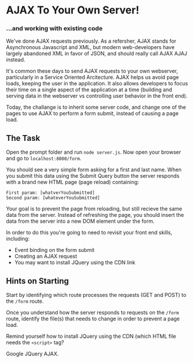 # AJAX To Your Own Server!
### ...and working with existing code

We've done AJAX requests previously. As a refersher, AJAX stands for Asynchronous Javascript and XML, but modern web-developers have largely abandoned XML in favor of JSON, and should really call AJAX AJAJ instead. 

It's common these days to send AJAX requests to your own webserver, particularly in a Service Oriented Arcitecture. AJAX helps us avoid page loads, keeping the user in the application. It also allows developers to focus their time on a single aspect of the application at a time (building and serving data in the webserver vs controlling user behavior in the front end).

Today, the challange is to inherit some server code, and change one of the pages to use AJAX to perform a form submit, instead of causing a page load.

## The Task

Open the prompt folder and run `node server.js`. Now open your browser and go to `localhost:8000/form`. 

You should see a very simple form asking for a first and last name. When you submit this data using the Submit Query button the server responds with a brand new HTML page (page reload) containing:

```
First param: [whatverYouSubmitted]
Second param: [whateverYouSubmitted]
```

Your goal is to prevent the page from reloading, but still recieve the same data from the server. Instead of refreshing the page, you should insert the data from the server into a new DOM element under the form. 

In order to do this you're going to need to revisit your front end skills, including:

* Event binding on the form submit
* Creating an AJAX request
* You may want to install JQuery using the CDN link

## Hints on Starting

Start by identifying which route processes the requests (GET and POST) to the `/form` route. 

Once you understand how the server responds to requests on the `/form` route, identify the file(s) that needs to change in order to prevent a page load.

Remind yourself how to install JQuery using the CDN (which HTML file needs the `<script>` tag?

Google JQuery AJAX.
